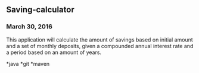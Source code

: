 ## Saving-calculator

### March 30, 2016

This application will calculate the amount of savings based on initial amount and a set of monthly deposits, given a compounded annual interest rate and a period based on an amount of years.


 *java
 *git
 *maven
